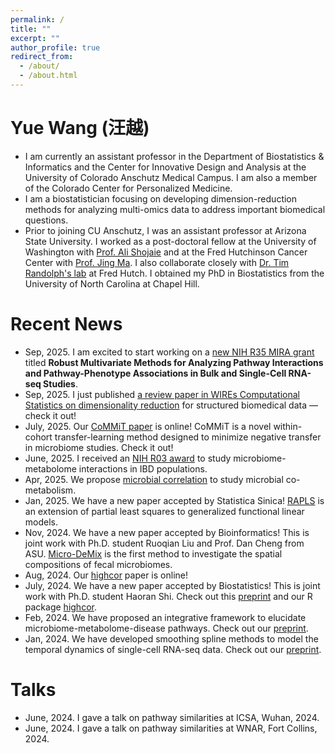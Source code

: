 ```yaml
---
permalink: /
title: ""
excerpt: ""
author_profile: true
redirect_from: 
  - /about/
  - /about.html
---
```



# Yue Wang (汪越)	
* I am currently an assistant professor in the Department of Biostatistics & Informatics and the Center for Innovative Design and Analysis at the University of Colorado Anschutz Medical Campus. I am also a member of the Colorado Center for Personalized Medicine.
* I am a biostatistician focusing on developing dimension-reduction methods for analyzing multi-omics data to address important biomedical questions.
* Prior to joining CU Anschutz, I was an assistant professor at Arizona State University. 
I worked as a post-doctoral fellow at the University of Washington with [Prof. Ali Shojaie](http://faculty.washington.edu/interestedashojaie/index.html) and at the Fred Hutchinson Cancer Center with [Prof. Jing Ma](http://drjingma.com).
I also collaborate closely with [Dr. Tim Randolph's lab](https://research.fhcrc.org/randolph/en/research-overview.html) at Fred Hutch. I obtained my PhD in Biostatistics from the University of North Carolina at Chapel Hill. 



# Recent News

* Sep, 2025. I am excited to start working on a [new NIH R35 MIRA grant](https://reporter.nih.gov/search/bDsxBmlkt0ynP2rKSpkWAQ/project-details/11199416) titled **Robust Multivariate Methods for Analyzing Pathway Interactions and Pathway-Phenotype Associations in Bulk and Single-Cell RNA-seq Studies**.
* Sep, 2025. I just published [a review paper in WIREs Computational Statistics on dimensionality reduction](https://wires.onlinelibrary.wiley.com/doi/epdf/10.1002/wics.70045) for structured biomedical data — check it out!
* July, 2025. Our [CoMMiT paper](https://arxiv.org/pdf/2506.24013v1) is online! CoMMiT is a novel within-cohort transfer-learning method designed to minimize negative transfer in microbiome studies. Check it out! 
* June, 2025. I received an [NIH R03 award](https://reporter.nih.gov/search/o3oxvKytF0uutS0MFflE6w/project-details/11121534) to study microbiome-metabolome interactions in IBD populations. 
* Apr, 2025. We propose [microbial correlation](https://arxiv.org/pdf/2504.05450v1) to study microbial co-metabolism. 
* Jan, 2025. We have a new paper accepted by Statistica Sinica! [RAPLS](https://www3.stat.sinica.edu.tw/ss_newpaper/SS-2023-0418_na.pdf) is an extension of partial least squares to generalized functional linear models. 
* Nov, 2024. We have a new paper accepted by Bioinformatics! This is joint work with Ph.D. student Ruoqian Liu and Prof. Dan Cheng from ASU. [Micro-DeMix](https://academic.oup.com/bioinformatics/advance-article/doi/10.1093/bioinformatics/btae667/7905136?searchresult=1) is the first method to investigate the spatial compositions of fecal microbiomes.
* Aug, 2024. Our [highcor](https://academic.oup.com/biostatistics/advance-article-abstract/doi/10.1093/biostatistics/kxae027/7725024?utm_source=advanceaccess&utm_campaign=biostatistics&utm_medium=email) paper is online! 
* July, 2024. We have a new paper accepted by Biostatistics! This is joint work with Ph.D. student Haoran Shi. Check out this [preprint](https://arxiv.org/pdf/2407.07809) and our R package [highcor](https://github.com/taryue/highcor). 
* Feb, 2024. We have proposed an integrative framework to elucidate microbiome-metabolome-disease pathways. Check out our [preprint](https://arxiv.org/abs/2402.08222).
* Jan, 2024. We have developed smoothing spline methods to model the temporal dynamics of single-cell RNA-seq data. Check out our [preprint](https://arxiv.org/pdf/2401.15309.pdf). 






# Talks
* June, 2024. I gave a talk on pathway similarities at ICSA, Wuhan, 2024.
* June, 2024. I gave a talk on pathway similarities at WNAR, Fort Collins, 2024.




